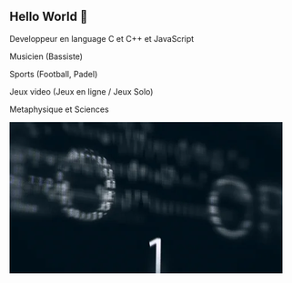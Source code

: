## Hello World 👋
Developpeur en language C et C++ et JavaScript 

Musicien (Bassiste)  

Sports (Football, Padel)  

Jeux video (Jeux en ligne / Jeux Solo)  

Metaphysique et Sciences  








![Bannière](./giphy.webp)
